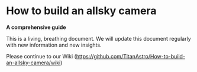 # How to build an allsky camera

**A comprehensive guide**  

This is a living, breathing document. We will update this document regularly with new information and new insights.

Please continue to our Wiki (https://github.com/TitanAstro/How-to-build-an-allsky-camera/wiki)
